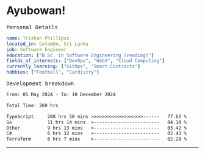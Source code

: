 # Ayubowan!

<samp>Personal Details</samp>

```yaml
name: Trishan Phillipsz
located_in: Colombo, Sri Lanka
job: Software Engineer
education: ["B.Sc. in Software Engineering (reading)"]
fields_of_interests: ["DevOps", "Web3", "Cloud Computing"]
currently_learning: ["GitOps", "Smart Contracts"]
hobbies: ["Football", "Cardistry"]
```

<samp>Development breakdown</samp>

<!--START_SECTION:waka-->

```txt
From: 05 May 2024 - To: 10 December 2024

Total Time: 260 hrs

TypeScript     208 hrs 58 mins >>>>>>>>>>>>>>>>>>>------   77.62 %
Go             11 hrs 14 mins  >------------------------   04.18 %
Other          9 hrs 13 mins   >------------------------   03.42 %
C#             6 hrs 32 mins   >------------------------   02.43 %
Terraform      6 hrs 7 mins    >------------------------   02.28 %
```

<!--END_SECTION:waka-->

---

